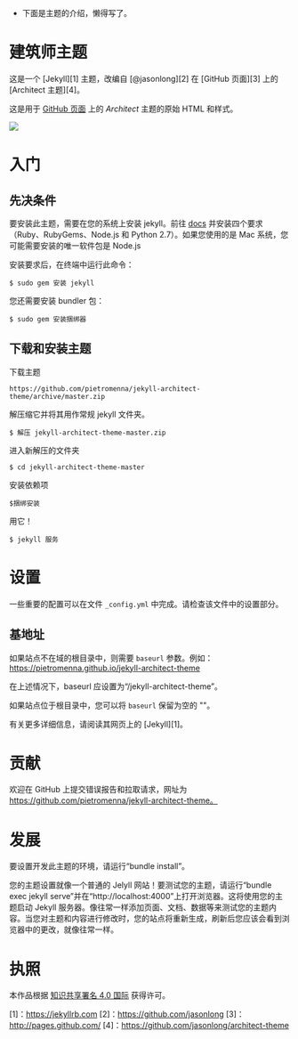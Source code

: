 - 下面是主题的介绍，懒得写了。

# 建筑师主题

这是一个 [Jekyll][1] 主题，改编自 [@jasonlong][2] 在 [GitHub 页面][3] 上的 [Architect 主题][4]。

这是用于 [GitHub 页面](https://pages.github.com/) 上的 *Architect* 主题的原始 HTML 和样式。

![](https://cl.ly/image/1x0Q3213330G/content)

# 入门

## 先决条件

要安装此主题，需要在您的系统上安装 jekyll。前往 [docs](https://jekyllrb.com/docs/installation/) 并安装四个要求（Ruby、RubyGems、Node.js 和 Python 2.7）。如果您使用的是 Mac 系统，您可能需要安装的唯一软件包是 Node.js

安装要求后，在终端中运行此命令：

``
$ sudo gem 安装 jekyll
``

您还需要安装 bundler 包：

``
$ sudo gem 安装捆绑器
``

## 下载和安装主题

下载主题

``
https://github.com/pietromenna/jekyll-architect-theme/archive/master.zip
``

解压缩它并将其用作常规 jekyll 文件夹。

``
$ 解压 jekyll-architect-theme-master.zip
``

进入新解压的文件夹

``
$ cd jekyll-architect-theme-master
``

安装依赖项

``
$捆绑安装
``

用它！

``
$ jekyll 服务
``

# 设置

一些重要的配置可以在文件 `_config.yml` 中完成。请检查该文件中的设置部分。


## 基地址

如果站点不在域的根目录中，则需要 `baseurl` 参数。例如：https://pietromenna.github.io/jekyll-architect-theme

在上述情况下，baseurl 应设置为“/jekyll-architect-theme”。

如果站点位于根目录中，您可以将 `baseurl` 保留为空的 ""。


有关更多详细信息，请阅读其网页上的 [Jekyll][1]。

# 贡献

欢迎在 GitHub 上提交错误报告和拉取请求，网址为 https://github.com/pietromenna/jekyll-architect-theme。

# 发展

要设置开发此主题的环境，请运行“bundle install”。

您的主题设置就像一个普通的 Jelyll 网站！要测试您的主题，请运行“bundle exec jekyll serve”并在“http://localhost:4000”上打开浏览器。这将使用您的主题启动 Jekyll 服务器。像往常一样添加页面、文档、数据等来测试您的主题内容。当您对主题和内容进行修改时，您的站点将重新生成，刷新后您应该会看到浏览器中的更改，就像往常一样。

# 执照

本作品根据 [知识共享署名 4.0 国际](http://creativecommons.org/licenses/by/4.0/) 获得许可。

[1]：https://jekyllrb.com
[2]：https://github.com/jasonlong
[3]：http://pages.github.com/
[4]：https://github.com/jasonlong/architect-theme 

<!-- # Architect theme

This is a [Jekyll][1] theme that is an adaptation of [@jasonlong][2]'s [Architect theme][4] on [GitHub Pages][3].

This is the raw HTML and styles that are used for the *Architect* theme on [GitHub Pages](https://pages.github.com/).

![](https://cl.ly/image/1x0Q3213330G/content)

# Getting Started

## Prerequisites

To install this theme, jekyll is required to be installed on your system. Head over to the [docs](https://jekyllrb.com/docs/installation/) and install the four requirements (Ruby, RubyGems, Node.js and Python 2.7). If you're on a Mac system, it's likely the only package you'll need to install is Node.js

Once you've installed the requirements, run this command in your terminal:

```
$ sudo gem install jekyll
```

You'll also need to install the bundler package:

```
$ sudo gem install bundler
```

## Downloading and Installing the theme

Download the theme

```
https://github.com/pietromenna/jekyll-architect-theme/archive/master.zip
```

Unzip it and use it as a regular jekyll folder.

```
$ unzip jekyll-architect-theme-master.zip
```

Get inside the newly extracted folder

```
$ cd jekyll-architect-theme-master
```

Install the dependencies

```
$ bundle install
```

Use it!

```
$ jekyll serve
```

# Setup

Some important configuration can be done in the file `_config.yml`. Please, check the Setup section in that file.


## baseurl

`baseurl` parameter is required in the case the site doesn't sit on the root of the domain. For example: https://pietromenna.github.io/jekyll-architect-theme

In the case above the baseurl should be set to "/jekyll-architect-theme".

In the case the site sits in the root, you can leave `baseurl` as empty "".


For more details read about [Jekyll][1] on its web page.

# Contributing

Bug reports and pull requests are welcome on GitHub at https://github.com/pietromenna/jekyll-architect-theme.

# Development

To set up your environment to develop this theme, run `bundle install`.

You theme is setup just like a normal Jelyll site! To test your theme, run `bundle exec jekyll serve` and open your browser at `http://localhost:4000`. This starts a Jekyll server using your theme. Add pages, documents, data, etc. like normal to test your theme's contents. As you make modifications to your theme and to your content, your site will regenerate and you should see the changes in the browser after a refresh, just like normal.

# License

This work is licensed under a [Creative Commons Attribution 4.0 International](http://creativecommons.org/licenses/by/4.0/).

[1]: https://jekyllrb.com
[2]: https://github.com/jasonlong
[3]: http://pages.github.com/
[4]: https://github.com/jasonlong/architect-theme -->
